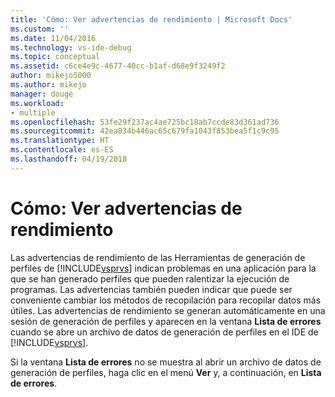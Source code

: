 ```yaml
---
title: 'Cómo: Ver advertencias de rendimiento | Microsoft Docs'
ms.custom: ''
ms.date: 11/04/2016
ms.technology: vs-ide-debug
ms.topic: conceptual
ms.assetid: c6ce4e9c-4677-40cc-b1af-d68e9f3249f2
author: mikejo5000
ms.author: mikejo
manager: douge
ms.workload:
- multiple
ms.openlocfilehash: 53fe29f237ac4ae725bc18ab7ccde83d361ad736
ms.sourcegitcommit: 42ea834b446ac65c679fa1043f853bea5f1c9c95
ms.translationtype: HT
ms.contentlocale: es-ES
ms.lasthandoff: 04/19/2018
---
```

# <a name="how-to-view-performance-warnings"></a>Cómo: Ver advertencias de rendimiento
Las advertencias de rendimiento de las Herramientas de generación de perfiles de [!INCLUDE[vsprvs](../code-quality/includes/vsprvs_md.md)] indican problemas en una aplicación para la que se han generado perfiles que pueden ralentizar la ejecución de programas. Las advertencias también pueden indicar que puede ser conveniente cambiar los métodos de recopilación para recopilar datos más útiles. Las advertencias de rendimiento se generan automáticamente en una sesión de generación de perfiles y aparecen en la ventana **Lista de errores** cuando se abre un archivo de datos de generación de perfiles en el IDE de [!INCLUDE[vsprvs](../code-quality/includes/vsprvs_md.md)].  
  
 Si la ventana **Lista de errores** no se muestra al abrir un archivo de datos de generación de perfiles, haga clic en el menú **Ver** y, a continuación, en **Lista de errores**.